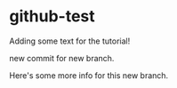 # github-test

Adding some text for the tutorial!

new commit for new branch.

Here's some more info for this new branch.